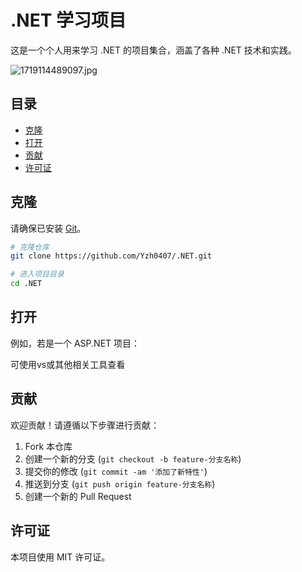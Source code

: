 # .NET 学习项目

这是一个个人用来学习 .NET 的项目集合，涵盖了各种 .NET 技术和实践。

![1719114489097.jpg](https://krseoul.imgtbl.com/i/2024/06/28/667ed47dd7fbd.jpg)

## 目录

- [克隆](#克隆)
- [打开](#打开)
- [贡献](#贡献)
- [许可证](#许可证)

## 克隆

请确保已安装 [Git](https://git-scm.com/)。

```bash
# 克隆仓库
git clone https://github.com/Yzh0407/.NET.git

# 进入项目目录
cd .NET
```

## 打开

例如，若是一个 ASP.NET 项目：

可使用vs或其他相关工具查看

## 贡献

欢迎贡献！请遵循以下步骤进行贡献：

1. Fork 本仓库
2. 创建一个新的分支 (`git checkout -b feature-分支名称`)
3. 提交你的修改 (`git commit -am '添加了新特性'`)
4. 推送到分支 (`git push origin feature-分支名称`)
5. 创建一个新的 Pull Request

## 许可证

本项目使用 MIT 许可证。